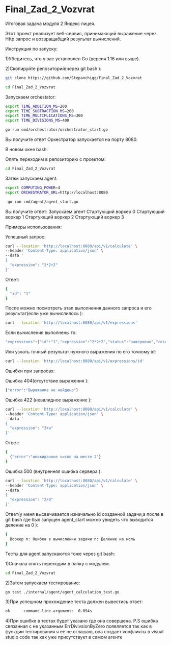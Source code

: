 # Final_Zad_2_Vozvrat
Итоговая задача модуля 2 Яндекс лицея.

Этот проект реализует веб-сервис, принимающий выражение через Http запрос и возвращабщий результат вычислений.

Инструкция по запуску:

1)Убедитесь, что у вас установлен Go (версия 1.16 или выше).

2)Скопируйте репозиторий(через git bash ):

```bash
git clone https://github.com/Stepanchigg/Final_Zad_2_Vozvrat
```

```bash
cd Final_Zad_2_Vozvrat
```

Запускаем orchestator:

```bash
export TIME_ADDITION_MS=200
export TIME_SUBTRACTION_MS=200
export TIME_MULTIPLICATIONS_MS=300
export TIME_DIVISIONS_MS=400

go run cmd/orchestrator/orchestrator_start.go
```

Вы получите ответ  Оркестратор запускается на порту 8080.

В новом окне bash:

Опять переходим в репозиторию с проектом:

```bash
cd Final_Zad_2_Vozvrat
```

Затем запускаем agent:

```bash
export COMPUTING_POWER=4
export ORCHESTRATOR_URL=http://localhost:8080

 go run cmd/agent/agent_start.go
```

Вы получите ответ:
Запускаем агент
Стартующий воркер 0
Стартующий воркер 1
Стартующий воркер 2
Стартующий воркер 3


Примеры использования:

Успешный запрос:

```bash
curl --location 'http://localhost:8080/api/v1/calculate' \
--header 'Content-Type: application/json' \
--data '
{
  "expression": "2*2+2"
}'
```

Ответ:

```bash
{
  "id": "1"
}
```

После можно посмотреть этап выполнения данного запроса и его результат(если уже вычислилось ):

```bash
curl --location 'http://localhost:8080/api/v1/expressions'
```

Если вычисления выполнены то:

```bash
"expressions":{"id":"1","expression":"2*2+2","status":"завершено","result":6}
```

Или узнать точный результат нужного выражения по его точному id:

```bash
curl --location 'http://localhost:8080/api/v1/expressions/id'
```

Ошибки при запросах:

Ошибка 404(отсутствие выражения ):

```bash
{"error":"Выражение не найдено"}
```

Ошибка 422 (невалидное выражение ):

```bash
curl --location 'http://localhost:8080/api/v1/calculate' \
--header 'Content-Type: application/json' \
--data '
{
  "expression": "2+a"
}'

```
Ответ:

```bash
{
  {"error":"неожиданное число на месте 2"}
}
```

Ошибка 500 (внутренняя ошибка сервера ):

```bash
curl --location 'http://localhost:8080/api/v1/calculate' \
--header 'Content-Type: application/json' \
--data '
{
  "expression": "2/0"
}'
```
Ответ(у  меня высвечивается изначально id созданной задачи,а после в git bash где был запущен agent_start можно увидеть что выводится деление на 0 ):

```bash
{
  Воркер n: Ошибка в вычислении задачи n: Деление на ноль
}
```

Тесты для agent запускаются тоже через git bash:

1)Сначала опять переходим в папку с модулем.

```bash
cd Final_Zad_2_Vozvrat
```

2)Затем запускаем тестирование:

```bash
go test ./internal/agent/agent_calculation_test.go
```

3)При успешном прохождение теста должен вывестись ответ:

```bash
ok      command-line-arguments  0.094s
```

4)При ошибке в тестах будет указано где она совершена.
P.S ошибка связанная с не указанным ErrDivivsionByZero появляется так как в функции тестирования я ее не оглашаю,
она создает конфликты в visual studio code так как уже присутствует в самом агенте
